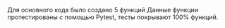Для основного кода было создано 5 функций
Данные функции протестированы с помощью Pytest, тесты покрывают 100% функций.